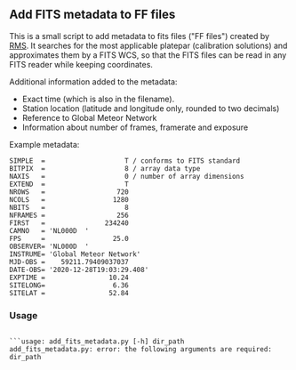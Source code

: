 ## Add FITS metadata to FF files

This is a small script to add metadata to fits files ("FF files") created by [RMS](https://github.com/CroatianMeteorNetwork/RMS). It searches for the most applicable platepar (calibration solutions) and approximates them by a FITS WCS, so that the FITS files can be read in any FITS reader while keeping coordinates.

Additional information added to the metadata:

 * Exact time (which is also in the filename).
 * Station location (latitude and longitude only, rounded to two decimals)
 * Reference to Global Meteor Network
 * Information about number of frames, framerate and exposure

Example metadata:
```
SIMPLE  =                    T / conforms to FITS standard
BITPIX  =                    8 / array data type
NAXIS   =                    0 / number of array dimensions
EXTEND  =                    T
NROWS   =                  720
NCOLS   =                 1280
NBITS   =                    8
NFRAMES =                  256
FIRST   =               234240
CAMNO   = 'NL000D  '
FPS     =                 25.0
OBSERVER= 'NL000D  '
INSTRUME= 'Global Meteor Network'
MJD-OBS =    59211.79409037037
DATE-OBS= '2020-12-28T19:03:29.408'
EXPTIME =                10.24
SITELONG=                 6.36
SITELAT =                52.84
```

### Usage
```

```usage: add_fits_metadata.py [-h] dir_path
add_fits_metadata.py: error: the following arguments are required: dir_path
```